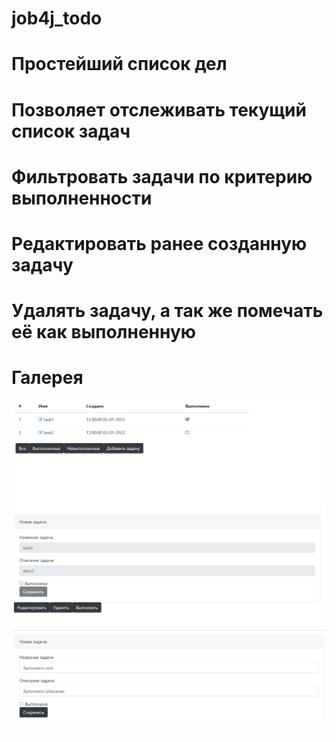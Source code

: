 # job4j_todo

# Простейший список дел

# Позволяет отслеживать текущий список задач
# Фильтровать задачи по критерию выполненности  
# Редактировать ранее созданную задачу
# Удалять задачу, а так же помечать её как выполненную


# Галерея  
![](img/tasks.png)
![](img/full_task.png)
![](img/new_task.png)